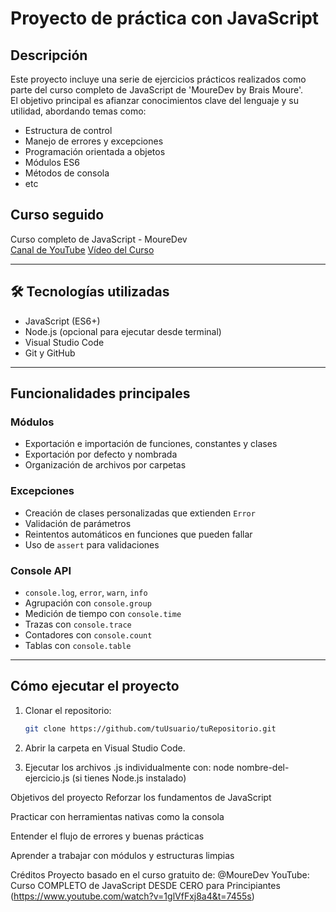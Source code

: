 # Proyecto de práctica con JavaScript

## Descripción

Este proyecto incluye una serie de ejercicios prácticos realizados como parte del curso completo de JavaScript de 'MoureDev by Brais Moure'.  
El objetivo principal es afianzar conocimientos clave del lenguaje y su utilidad, abordando temas como:

- Estructura de control
- Manejo de errores y excepciones
- Programación orientada a objetos
- Módulos ES6
- Métodos de consola
- etc

## Curso seguido

Curso completo de JavaScript - MoureDev  
[Canal de YouTube](https://www.youtube.com/@mouredev)
[Vídeo del Curso](https://www.youtube.com/watch?v=1glVfFxj8a4&t=7455s)

---

## 🛠️ Tecnologías utilizadas

- JavaScript (ES6+)
- Node.js (opcional para ejecutar desde terminal)
- Visual Studio Code
- Git y GitHub

---

## Funcionalidades principales

### Módulos

- Exportación e importación de funciones, constantes y clases
- Exportación por defecto y nombrada
- Organización de archivos por carpetas

###  Excepciones

- Creación de clases personalizadas que extienden `Error`
- Validación de parámetros
- Reintentos automáticos en funciones que pueden fallar
- Uso de `assert` para validaciones

### Console API

- `console.log`, `error`, `warn`, `info`
- Agrupación con `console.group`
- Medición de tiempo con `console.time`
- Trazas con `console.trace`
- Contadores con `console.count`
- Tablas con `console.table`

---

## Cómo ejecutar el proyecto

1. Clonar el repositorio:
   ```bash
   git clone https://github.com/tuUsuario/tuRepositorio.git
   
2. Abrir la carpeta en Visual Studio Code.

3. Ejecutar los archivos .js individualmente con:
node nombre-del-ejercicio.js (si tienes Node.js instalado)

Objetivos del proyecto
Reforzar los fundamentos de JavaScript 

Practicar con herramientas nativas como la consola

Entender el flujo de errores y buenas prácticas

Aprender a trabajar con módulos y estructuras limpias

Créditos
Proyecto basado en el curso gratuito de:
@MoureDev
YouTube: Curso COMPLETO de JavaScript DESDE CERO para Principiantes (https://www.youtube.com/watch?v=1glVfFxj8a4&t=7455s)
